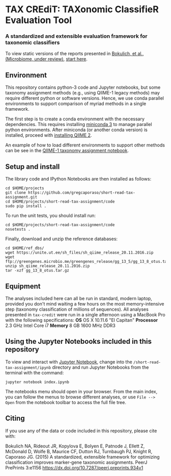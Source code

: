 # TAX CREdiT: TAXonomic ClassifieR Evaluation Tool

### A standardized and extensible evaluation framework for taxonomic classifiers

To view static versions of the reports presented in [Bokulich, et al., (Microbiome, under review)](https://peerj.com/preprints/934/), [start here](https://github.com/nbokulich/short-read-tax-assignment/tree/master/ipynb).


Environment
-----------------
This repository contains python-3 code and Jupyter notebooks, but some taxonomy assignment methods (e.g., using QIIME-1 legacy methods) may require different python or software versions. Hence, we use conda parallel environments to support comparison of myriad methods in a single framework.

The first step is to create a conda environment with the necessary dependencies. This requires installing [miniconda 3](http://conda.pydata.org/miniconda.html) to manage parallel python environments. After miniconda (or another conda version) is installed, proceed with [installing QIIME 2](https://docs.qiime2.org/2.0.6/install/).

An example of how to load different environments to support other methods can be see in the [QIIME-1 taxonomy assignment notebook](https://github.com/nbokulich/short-read-tax-assignment/tree/master/ipynb/mock-community/generate-tax-assignments.ipynb).


Setup and install
-----------------
The library code and IPython Notebooks are then installed as follows:

```
cd $HOME/projects
git clone https://github.com/gregcaporaso/short-read-tax-assignment.git
cd $HOME/projects/short-read-tax-assignment/code
sudo pip install .
```

To run the unit tests, you should install run:

```
cd $HOME/projects/short-read-tax-assignment/code
nosetests .
```

Finally, download and unzip the reference databases:

```
cd $HOME/ref_dbs/
wget https://unite.ut.ee/sh_files/sh_qiime_release_20.11.2016.zip
wget ftp://greengenes.microbio.me/greengenes_release/gg_13_5/gg_13_8_otus.tar.gz
unzip sh_qiime_release_20.11.2016.zip
tar -xzf gg_13_8_otus.tar.gz
```

Equipment
------------------
The analyses included here can all be run in standard, modern laptop, provided you don't mind waiting a few hours on the most memory-intensive step (taxonomy classification of millions of sequences). All analyses presented in ``tax-credit`` were run in a single afternoon using a MacBook Pro with the following specifications:
**OS** OS X 10.11.6 "El Capitan"
**Processor** 2.3 GHz Intel Core i7
**Memory** 8 GB 1600 MHz DDR3


Using the Jupyter Notebooks included in this repository
-------------------------------------------------------

To view and interact with [Jupyter Notebook](http://jupyter.org/), change into the ``/short-read-tax-assignment/ipynb`` directory and run Jupyter Notebooks from the terminal with the command:

``jupyter notebook index.ipynb``

The notebooks menu should open in your browser. From the main index, you can follow the menus to browse different analyses, or use ``File --> Open`` from the notebook toolbar to access the full file tree.


Citing
------

If you use any of the data or code included in this repository, please cite with:

Bokulich NA, Rideout JR, Kopylova E, Bolyen E, Patnode J, Ellett Z, McDonald D, Wolfe B, Maurice CF, Dutton RJ, Turnbaugh PJ, Knight R, Caporaso JG. (2015) A standardized, extensible framework for optimizing classification improves marker-gene taxonomic assignments. PeerJ PrePrints 3:e1156 https://dx.doi.org/10.7287/peerj.preprints.934v1
